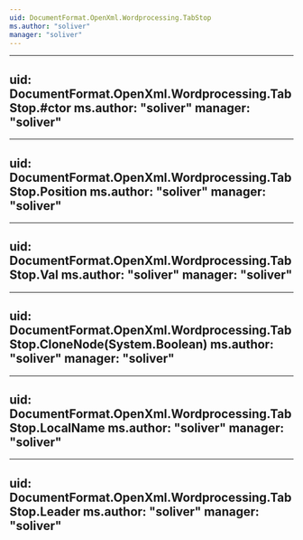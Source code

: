 ```yaml
---
uid: DocumentFormat.OpenXml.Wordprocessing.TabStop
ms.author: "soliver"
manager: "soliver"
---
```


---
uid: DocumentFormat.OpenXml.Wordprocessing.TabStop.#ctor
ms.author: "soliver"
manager: "soliver"
---

---
uid: DocumentFormat.OpenXml.Wordprocessing.TabStop.Position
ms.author: "soliver"
manager: "soliver"
---

---
uid: DocumentFormat.OpenXml.Wordprocessing.TabStop.Val
ms.author: "soliver"
manager: "soliver"
---

---
uid: DocumentFormat.OpenXml.Wordprocessing.TabStop.CloneNode(System.Boolean)
ms.author: "soliver"
manager: "soliver"
---

---
uid: DocumentFormat.OpenXml.Wordprocessing.TabStop.LocalName
ms.author: "soliver"
manager: "soliver"
---

---
uid: DocumentFormat.OpenXml.Wordprocessing.TabStop.Leader
ms.author: "soliver"
manager: "soliver"
---
